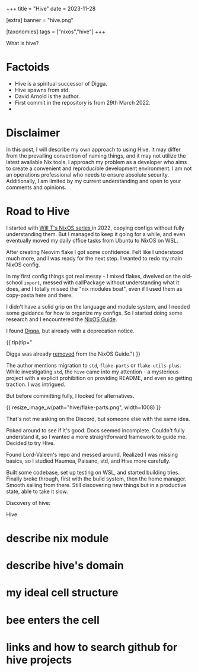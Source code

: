 +++
title = "Hive"
date = 2023-11-28

[extra]
banner = "hive.png"

[taxonomies]
tags = ["nixos","hive"]
+++

What is hive?

# Factoids

- Hive is a spiritual successor of Digga.
- Hive spawns from std.
- David Arnold is the author.
- First commit in the repository is from 29th March 2022.
-

<!-- more -->

# Disclaimer

In this post, I will describe my own approach to using Hive. It may differ from
the prevailing convention of naming things, and it may not utilize the latest
available Nix tools. I approach my problem as a developer who aims to create a
convenient and reproducible development environment. I am not an operations
professional who needs to ensure absolute security. Additionally, I am limited
by my current understanding and open to your comments and opinions.

# Road to Hive

I started with
[Will T's NixOS series ](https://www.youtube.com/watch?v=QKoQ1gKJY5A&list=PL-saUBvIJzOkjAw_vOac75v-x6EzNzZq-)
in 2022, copying configs without fully understanding them. But I managed to keep
it going for a while, and even eventually moved my daily office tasks from
Ubuntu to NixOS on WSL.

After creating Neovim flake I got some confidence. Felt like I understood much
more, and I was ready for the next step. I wanted to redo my main NixOS config.

In my first config things got real messy - I mixed flakes, dwelved on the
old-school `import`, messed with callPackage without understanding what it does,
and I totally missed the "nix modules boat", even if I used them as copy-pasta
here and there.

I didn't have a solid grip on the language and module system, and I needed some
guidance for how to organize my configs. So I started doing some research and I
encountered the [NixOS Guide](https://github.com/mikeroyal/NixOS-Guide).

I found [Digga](https://github.com/divnix/digga), but already with a deprecation
notice.

{{ tip(tip="

Digga was already
[removed](https://github.com/mikeroyal/NixOS-Guide/commit/14a6d9530bb958bae7eaf531191bcc99f03e44f0)
from the NixOS Guide.") }}

The author mentions migration to `std`, `flake-parts` or `flake-utils-plus`.
While investigating `std`, the `hive` came into my attention - a mysterious
project with a explicit prohibition on providing README, and even so getting
traction. I was intrigued.

But before committing fully, I looked for alternatives.

{{ resize_image_w(path="hive/flake-parts.png", width=1008) }}

That's not me asking on the Discord, but someone else with the same idea.

Poked around to see if it's good. Docs seemed incomplete. Couldn't fully
understand it, so I wanted a more straightforward framework to guide me. Decided
to try Hive.

Found Lord-Valeen's repo and messed around. Realized I was missing basics, so I
studied Haumea, Paisano, std, and Hive more carefully.

Built some codebase, set up testing on WSL, and started building tries. Finally
broke through, first with the build system, then the home manager. Smooth
sailing from there. Still discovering new things but in a productive state, able
to take it slow.

Discovery of hive:

Hive

# describe nix module

# describe hive's domain

# my ideal cell structure

# bee enters the cell

# links and how to search github for hive projects
